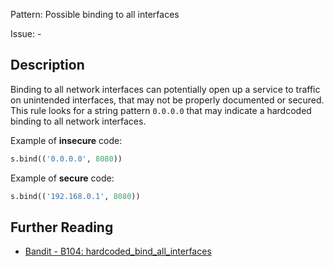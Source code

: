 Pattern: Possible binding to all interfaces

Issue: -

## Description

Binding to all network interfaces can potentially open up a service to traffic
on unintended interfaces, that may not be properly documented or secured. This
rule looks for a string pattern `0.0.0.0` that may indicate a hardcoded
binding to all network interfaces.


Example of **insecure** code:

```python
s.bind(('0.0.0.0', 8080))
```

Example of **secure** code:

```python
s.bind(('192.168.0.1', 8080))
```

## Further Reading

* [Bandit - B104: hardcoded_bind_all_interfaces](https://bandit.readthedocs.io/en/1.7.4/plugins/b104_hardcoded_bind_all_interfaces.html)
